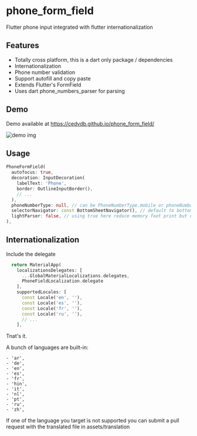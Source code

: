 # phone_form_field

Flutter phone input integrated with flutter internationalization

## Features

- Totally cross platform, this is a dart only package / dependencies
- Internationalization
- Phone number validation
- Support autofill and copy paste
- Extends Flutter's FormField
- Uses dart phone_numbers_parser for parsing


## Demo

Demo available at https://cedvdb.github.io/phone_form_field/

![demo img](https://raw.githubusercontent.com/cedvdb/phone_number_input/main/demo_image.png)

## Usage

```dart
PhoneFormField(
  autofocus: true,
  decoration: InputDecoration(
    labelText: 'Phone',
    border: OutlineInputBorder(),
    // ...
  ),
  phoneNumberType: null, // can be PhoneNumberType.mobile or phoneNumberType.fixed or null for both validation
  selectorNavigator: const BottomSheetNavigator(), // default to bottom sheet but you can customize how the selector is shown by extending CountrySelectorNavigator
  lightParser: false, // using true here reduce memory foot print but only use length to validate
),

```

## Internationalization

  Include the delegate

  ```dart
    return MaterialApp(
      localizationsDelegates: [
        ...GlobalMaterialLocalizations.delegates,
        PhoneFieldLocalization.delegate
      ],
      supportedLocales: [
        const Locale('en', ''),
        const Locale('es', ''),
        const Locale('fr', ''),
        const Locale('ru', ''),
        // ...
      ],
  ```

  Tnat's it.

  
  A bunch of languages are built-in:

    - 'ar',
    - 'de',
    - 'en',
    - 'es',
    - 'fr',
    - 'hin',
    - 'it',
    - 'nl',
    - 'pt',
    - 'ru',
    - 'zh',
  
  
   If one of the language you target is not supported you can submit a
  pull request with the translated file in assets/translation